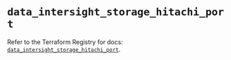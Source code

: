 # `data_intersight_storage_hitachi_port`

Refer to the Terraform Registry for docs: [`data_intersight_storage_hitachi_port`](https://registry.terraform.io/providers/ciscodevnet/intersight/1.0.71/docs/data-sources/storage_hitachi_port).
